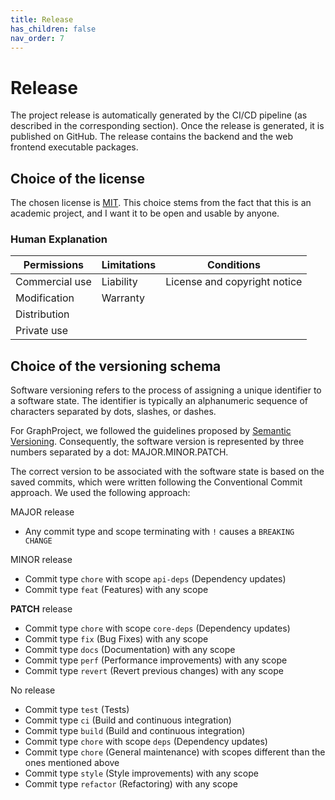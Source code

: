 ```yaml
---
title: Release
has_children: false
nav_order: 7
---
```


# Release

The project release is automatically generated by the CI/CD pipeline (as described in the corresponding section). Once the release is generated, it is published on GitHub. The release contains the backend and the web frontend executable packages.

## Choice of the license

The chosen license is [MIT](https://opensource.org/). This choice stems from the fact that this is an academic project, and I want it to be open and usable by anyone.

### Human Explanation

| Permissions | Limitations | Conditions |
| ------------ |------------ |------------ |
Commercial use | Liability  | License and copyright notice |
Modification | Warranty | |
Distribution |  |  |
Private use |  |  |

## Choice of the versioning schema

Software versioning refers to the process of assigning a unique identifier to a software state. The identifier is typically an alphanumeric sequence of characters separated by dots, slashes, or dashes.

For GraphProject, we followed the guidelines proposed by [Semantic Versioning](https://semver.org/). Consequently, the software version is represented by three numbers separated by a dot: MAJOR.MINOR.PATCH.

The correct version to be associated with the software state is based on the saved commits, which were written following the Conventional Commit approach. We used the following approach:

MAJOR release
- Any commit type and scope terminating with `!` causes a `BREAKING CHANGE`

MINOR release
- Commit type `chore` with scope `api-deps` (Dependency updates)
- Commit type `feat` (Features) with any scope

**PATCH** release
- Commit type `chore` with scope `core-deps` (Dependency updates)
- Commit type `fix` (Bug Fixes) with any scope
- Commit type `docs` (Documentation) with any scope
- Commit type `perf` (Performance improvements) with any scope
- Commit type `revert` (Revert previous changes) with any scope

No release
- Commit type `test` (Tests)
- Commit type `ci` (Build and continuous integration)
- Commit type `build` (Build and continuous integration)
- Commit type `chore` with scope `deps` (Dependency updates)
- Commit type `chore` (General maintenance) with scopes different than the ones mentioned above 
- Commit type `style` (Style improvements) with any scope 
- Commit type `refactor` (Refactoring) with any scope
